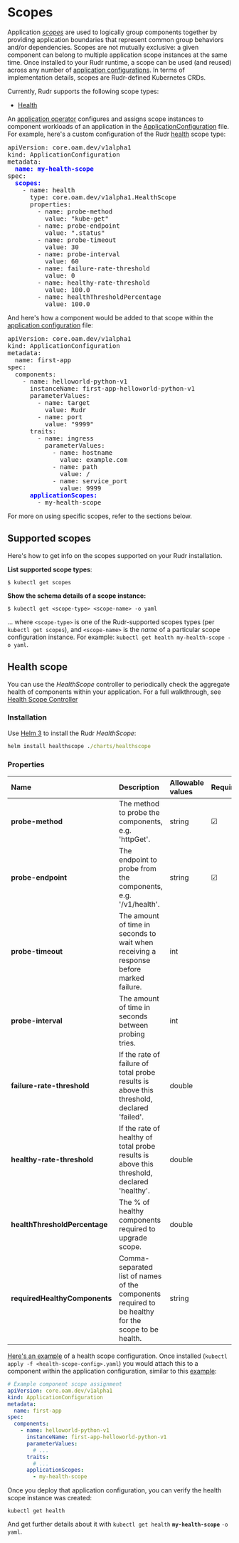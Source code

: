 # Scopes

Application [*scopes*](https://github.com/oam-dev/spec/blob/master/4.application_scopes.md) are used to logically group components together by providing application boundaries that represent common group behaviors and/or dependencies. Scopes are not mutually exclusive: a given component can belong to multiple application scope instances at the same time. Once installed to your Rudr runtime, a scope can be used (and reused) across any number of [application configurations](./application-configuration.md). In terms of implementation details, scopes are Rudr-defined Kubernetes CRDs.

Currently, Rudr supports the following scope types:

- [Health](#health)

An [application operator](https://github.com/oam-dev/spec/blob/master/2.overview_and_terminology.md#roles-and-responsibilities) configures and assigns  scope instances to component workloads of an application in the [ApplicationConfiguration](application-configuration.md) file. For example, here's a custom configuration of the Rudr [health](#health) scope type:

<pre>
apiVersion: core.oam.dev/v1alpha1
kind: ApplicationConfiguration
metadata:
  <b style="color:blue;">name: my-health-scope</b>
spec:
  <b style="color:blue;">scopes:</b>
    - name: health
      type: core.oam.dev/v1alpha1.HealthScope
      properties:
        - name: probe-method
          value: "kube-get"
        - name: probe-endpoint
          value: ".status"
        - name: probe-timeout
          value: 30
        - name: probe-interval
          value: 60
        - name: failure-rate-threshold
          value: 0
        - name: healthy-rate-threshold
          value: 100.0
        - name: healthThresholdPercentage
          value: 100.0
</pre>

And here's how a component would be added to that scope within the [application configuration](application-configuration.md) file:

<pre>
apiVersion: core.oam.dev/v1alpha1
kind: ApplicationConfiguration
metadata:
  name: first-app
spec:
  components:
    - name: helloworld-python-v1
      instanceName: first-app-helloworld-python-v1
      parameterValues:
        - name: target
          value: Rudr
        - name: port
          value: "9999"
      traits:
        - name: ingress
          parameterValues:
            - name: hostname
              value: example.com
            - name: path
              value: /
            - name: service_port
              value: 9999
      <b style="color: blue">applicationScopes:</b>
        - my-health-scope
</pre>

For more on using specific scopes, refer to the sections below.

## Supported scopes

Here's how to get info on the scopes supported on your Rudr installation.

**List supported scope types**:

```console
$ kubectl get scopes
```

**Show the schema details of a scope instance:**

```console
$ kubectl get <scope-type> <scope-name> -o yaml
````

... where `<scope-type>` is one of the Rudr-supported scopes types (per `kubectl get scopes`), and `<scope-name>` is the *name* of a particular scope configuration instance. For example: `kubectl get health my-health-scope -o yaml`.

## Health scope

You can use the *HealthScope* controller to periodically check the aggregate health of components within your application. For a full walkthrough, see [Health Scope Controller](../../healthscope/README.md)

### Installation

Use [Helm 3](https://v3.helm.sh/) to install the Rudr *HealthScope*:

```cmd
helm install healthscope ./charts/healthscope
```

### Properties

| Name | Description | Allowable values | Required | Default |
| :-- | :--| :-- | :-- | :-- |
| **probe-method** | The method to probe the components, e.g. 'httpGet'. | string | &#9745; | |
| **probe-endpoint** | The endpoint to probe from the components, e.g. '/v1/health'. | string | &#9745; | |
| **probe-timeout** | The amount of time in seconds to wait when receiving a response before marked failure. | int | | |
| **probe-interval** | The amount of time in seconds between probing tries. | int |||
| **failure-rate-threshold** | If the rate of failure of total probe results is above this threshold, declared 'failed'. | double |||
| **healthy-rate-threshold** | If the rate of healthy of total probe results is above this threshold, declared 'healthy'. | double |||
| **healthThresholdPercentage** | The % of healthy components required to upgrade scope. | double |||
| **requiredHealthyComponents** | Comma-separated list of names of the components required to be healthy for the scope to be health. | string |||

[Here's an example](../../examples/health-scope-config.yaml) of a health scope configuration. Once installed (`kubectl apply -f <health-scope-config>.yaml`) you would attach this to a component within the application configuration, similar to this [example](../../examples/first-app-config.yaml):

```yaml
# Example component scope assignment
apiVersion: core.oam.dev/v1alpha1
kind: ApplicationConfiguration
metadata:
  name: first-app
spec:
  components:
    - name: helloworld-python-v1
      instanceName: first-app-helloworld-python-v1
      parameterValues:
        # ...
      traits:
        # ...  
      applicationScopes:
        - my-health-scope
```

Once you deploy that application configuration, you can verify the health scope instance was created:

```console
kubectl get health
```

And get further details about it with `kubectl get health` **`my-health-scope`** `-o yaml`.
